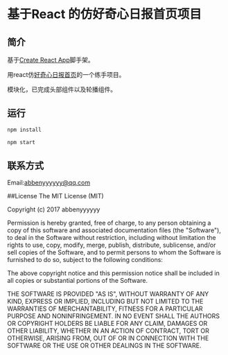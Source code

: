 # 基于React 的仿好奇心日报首页项目

## 简介

基于[Create React App](https://github.com/facebookincubator/create-react-app)脚手架。

用react仿[好奇心日报首页](http://www.qdaily.com/)的一个练手项目。

模块化，已完成头部组件以及轮播组件。

## 运行
```sh
npm install

npm start
```

  
## 联系方式

Email:abbenyyyyyy@qq.com

##License
The MIT License (MIT)

Copyright (c) 2017 abbenyyyyyy

Permission is hereby granted, free of charge, to any person obtaining a copy
of this software and associated documentation files (the "Software"), to deal
in the Software without restriction, including without limitation the rights
to use, copy, modify, merge, publish, distribute, sublicense, and/or sell
copies of the Software, and to permit persons to whom the Software is
furnished to do so, subject to the following conditions:

The above copyright notice and this permission notice shall be included in all
copies or substantial portions of the Software.

THE SOFTWARE IS PROVIDED "AS IS", WITHOUT WARRANTY OF ANY KIND, EXPRESS OR
IMPLIED, INCLUDING BUT NOT LIMITED TO THE WARRANTIES OF MERCHANTABILITY,
FITNESS FOR A PARTICULAR PURPOSE AND NONINFRINGEMENT. IN NO EVENT SHALL THE
AUTHORS OR COPYRIGHT HOLDERS BE LIABLE FOR ANY CLAIM, DAMAGES OR OTHER
LIABILITY, WHETHER IN AN ACTION OF CONTRACT, TORT OR OTHERWISE, ARISING FROM,
OUT OF OR IN CONNECTION WITH THE SOFTWARE OR THE USE OR OTHER DEALINGS IN THE
SOFTWARE.

